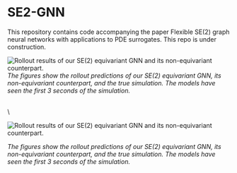 # SE2-GNN
This repository contains code accompanying the paper Flexible SE(2) graph neural networks with applications to PDE surrogates. This repo is under construction.


![Rollout results of our SE(2) equivariant GNN and its non-equivariant counterpart.](images/sim1.gif)*The figures show the rollout predictions of our SE(2) equivariant GNN, its non-equivariant counterpart, and the true simulation. The models have seen the first 3 seconds of the simulation.*


\
\

![Rollout results of our SE(2) equivariant GNN and its non-equivariant counterpart.](images/scatter_sim_smoke8.gif)

*The figures show the rollout predictions of our SE(2) equivariant GNN, its non-equivariant counterpart, and the true simulation. The models have seen the first 3 seconds of the simulation.*

